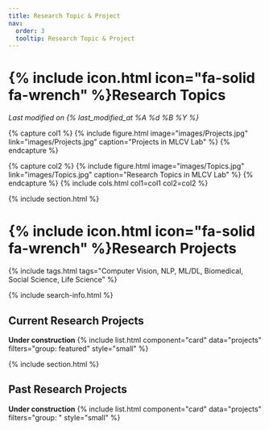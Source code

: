 ```yaml
---
title: Research Topic & Project
nav:
  order: 3
  tooltip: Research Topic & Project
---
```


# {% include icon.html icon="fa-solid fa-wrench" %}Research Topics

_Last modified on {% last_modified_at %A %d %B %Y %}_

{% capture col1 %}
{%
  include figure.html
  image="images/Projects.jpg"
  link="images/Projects.jpg"
  caption="Projects in MLCV Lab"
%}
{% endcapture %}

{% capture col2 %}
{%
  include figure.html
  image="images/Topics.jpg"
  link="images/Topics.jpg"
  caption="Research Topics in MLCV Lab"
%}
{% endcapture %}
{% include cols.html col1=col1 col2=col2 %}

{% include section.html %}

# {% include icon.html icon="fa-solid fa-wrench" %}Research Projects

{% include tags.html tags="Computer Vision, NLP, ML/DL, Biomedical, Social Science, Life Science" %}

{% include search-info.html %}

## Current Research Projects
**Under construction**
{% include list.html component="card" data="projects" filters="group: featured" style="small" %}

{% include section.html %}
## Past Research Projects
**Under construction**
{% include list.html component="card" data="projects" filters="group: " style="small" %}
